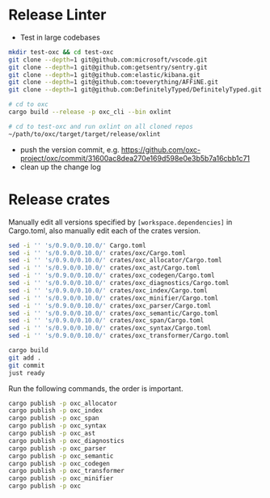 # Release Linter

* Test in large codebases

```bash
mkdir test-oxc && cd test-oxc
git clone --depth=1 git@github.com:microsoft/vscode.git
git clone --depth=1 git@github.com:getsentry/sentry.git
git clone --depth=1 git@github.com:elastic/kibana.git
git clone --depth=1 git@github.com:toeverything/AFFiNE.git
git clone --depth=1 git@github.com:DefinitelyTyped/DefinitelyTyped.git
```

```bash
# cd to oxc
cargo build --release -p oxc_cli --bin oxlint

# cd to test-oxc and run oxlint on all cloned repos
~/path/to/oxc/target/target/release/oxlint
```

* push the version commit, e.g. https://github.com/oxc-project/oxc/commit/31600ac8dea270e169d598e0e3b5b7a16cbb1c71
* clean up the change log

# Release crates

Manually edit all versions specified by `[workspace.dependencies]` in Cargo.toml,
also manually edit each of the crates version.

```bash
sed -i '' 's/0.9.0/0.10.0/' Cargo.toml
sed -i '' 's/0.9.0/0.10.0/' crates/oxc/Cargo.toml
sed -i '' 's/0.9.0/0.10.0/' crates/oxc_allocator/Cargo.toml
sed -i '' 's/0.9.0/0.10.0/' crates/oxc_ast/Cargo.toml
sed -i '' 's/0.9.0/0.10.0/' crates/oxc_codegen/Cargo.toml
sed -i '' 's/0.9.0/0.10.0/' crates/oxc_diagnostics/Cargo.toml
sed -i '' 's/0.9.0/0.10.0/' crates/oxc_index/Cargo.toml
sed -i '' 's/0.9.0/0.10.0/' crates/oxc_minifier/Cargo.toml
sed -i '' 's/0.9.0/0.10.0/' crates/oxc_parser/Cargo.toml
sed -i '' 's/0.9.0/0.10.0/' crates/oxc_semantic/Cargo.toml
sed -i '' 's/0.9.0/0.10.0/' crates/oxc_span/Cargo.toml
sed -i '' 's/0.9.0/0.10.0/' crates/oxc_syntax/Cargo.toml
sed -i '' 's/0.9.0/0.10.0/' crates/oxc_transformer/Cargo.toml

cargo build
git add .
git commit
just ready
```

Run the following commands, the order is important.

```bash
cargo publish -p oxc_allocator
cargo publish -p oxc_index
cargo publish -p oxc_span
cargo publish -p oxc_syntax
cargo publish -p oxc_ast
cargo publish -p oxc_diagnostics
cargo publish -p oxc_parser
cargo publish -p oxc_semantic
cargo publish -p oxc_codegen
cargo publish -p oxc_transformer
cargo publish -p oxc_minifier
cargo publish -p oxc
```
